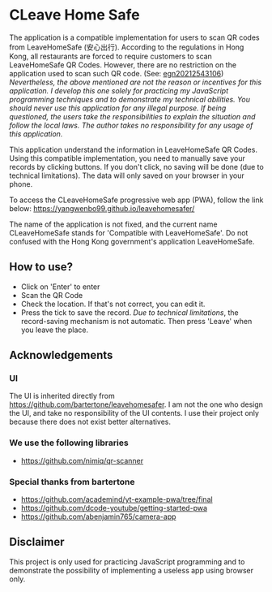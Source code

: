 # CLeave Home Safe

The application is a compatible implementation for users to scan QR codes from LeaveHomeSafe (安心出行).  According to the regulations in Hong Kong, all restaurants are forced to require customers to scan LeaveHomeSafe QR Codes.  However, there are no restriction on the application used to scan such QR code. (See: [egn20212543106][egn20212543106])  _Nevertheless, the above mentioned are not the reason or incentives for this application.  I develop this one solely for practicing my JavaScript programming techniques and to demonstrate my technical abilities.  You should never use this application for any illegal purpose.  If being questioned, the users take the responsibilities to explain the situation and follow the local laws.  The author takes no responsibility for any usage of this application._

This application understand the information in LeaveHomeSafe QR Codes.  Using this compatible implementation, you need to manually save your records by clicking buttons.  If you don't click, no saving will be done (due to technical limitations).  The data will only saved on your browser in your phone.

To access the CLeaveHomeSafe progressive web app (PWA), follow the link below:
<https://yangwenbo99.github.io/leavehomesafer/>

The name of the application is not fixed, and the current name CLeaveHomeSafe stands for 'Compatible with LeaveHomeSafe'.  Do not confused with the Hong Kong government's application LeaveHomeSafe.


## How to use? 

- Click on 'Enter' to enter
- Scan the QR Code
- Check the location. If that's not correct, you can edit it. 
- Press the tick to save the record. _Due to technical limitations_, the record-saving mechanism is not automatic.  Then press 'Leave' when you leave the place. 


## Acknowledgements

### UI 

The UI is inherited directly from <https://github.com/bartertone/leavehomesafer>.  I am not the one who design the UI, and take no responsibility of the UI contents.  I use their project only because there does not exist better alternatives.

### We use the following libraries

- <https://github.com/nimiq/qr-scanner> 

### Special thanks from bartertone

* <https://github.com/academind/yt-example-pwa/tree/final>
* <https://github.com/dcode-youtube/getting-started-pwa>
* <https://github.com/abenjamin765/camera-app>



## Disclaimer

This project is only used for practicing JavaScript programming and to demonstrate the possibility of implementing a useless app using browser only. 


[egn20212543106]: https://www.gld.gov.hk/egazette/pdf/20212543e/egn20212543106.pdf
